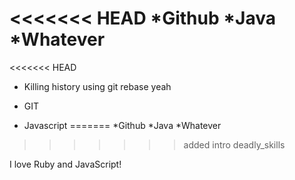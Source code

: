 <<<<<<< HEAD
*Github
*Java
*Whatever
=======
<<<<<<< HEAD
* Killing history using git rebase yeah


* GIT
* Javascript
=======
*Github
*Java
*Whatever
>>>>>>> added intro
>>>>>>> deadly_skills

I love Ruby and JavaScript!